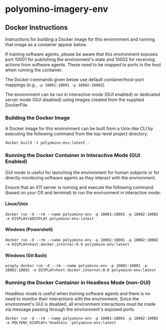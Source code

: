 # polyomino-imagery-env


## Docker Instructions
Instructions for building a Docker image for this environment and running that
image as a container appear below.

If training software agents, please be aware that this environment exposes port
10001 for publishing the environment's state and 10002 for receiving actions
from software agents. These need to be mapped to ports in the host when running
the container.

The Docker commands given below use default container/host-port mappings (e.g.,
`-p 10001:10001 -p 10002:10002`).

The environment can be run in interactive mode (GUI enabled) or dedicated server mode (GUI disabled) using images created from the supplied DockerFile.

### Building the Docker Image
A Docker image for this environment can be built from a Unix-like CLI by
executing the following command from the top-level project directory.

```
docker build -t polyomino-env:latest .
```

### Running the Docker Container in Interactive Mode (GUI Enabled)
GUI mode is useful for launching the environment for human subjects or for directly monitoring software agents as they interact with the environment.

Ensure that an X11 server is running and execute the following command (based on your OS and terminal) to run the environment in interactive mode:

#### Linux/Unix
```
docker run -d --rm --name polyomino-env -p 10001:10001 -p 10002:10002 -e DISPLAY=$DISPLAY polyomino-env:latest
```

#### Windows (Powershell)
```
docker run -d --rm --name polyomino-env -p 10001:10001 -p 10002:10002 -e DISPLAY=host.docker.internal:0.0 polyomino-env:latest
```

#### Windows (Git Bash)
```
winpty docker run -d --rm --name polyomino-env -p 10001:10001 -p 10002:10002 -e DISPLAY=host.docker.internal:0.0 polyomino-env:latest
```

### Running the Docker Container in Headless Mode (non-GUI)
Headless mode is useful when training software agents and there is no need to monitor their interactions with the environment. Since the environment's GUI is disabled, all environment interactions must be made via message passing through the environment's exposed ports.

```
docker run -d --rm --name polyomino-env -p 10001:10001 -p 10002:10002 -e POLYENV_DISPLAY='headless' polyomino-env:latest
```
